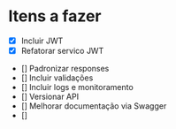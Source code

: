 # Itens a fazer
- [x] Incluir JWT
- [x] Refatorar servico JWT
- [] Padronizar responses
- [] Incluir validações
- [] Incluir logs e monitoramento
- [] Versionar API
- [] Melhorar documentação via Swagger
- [] 